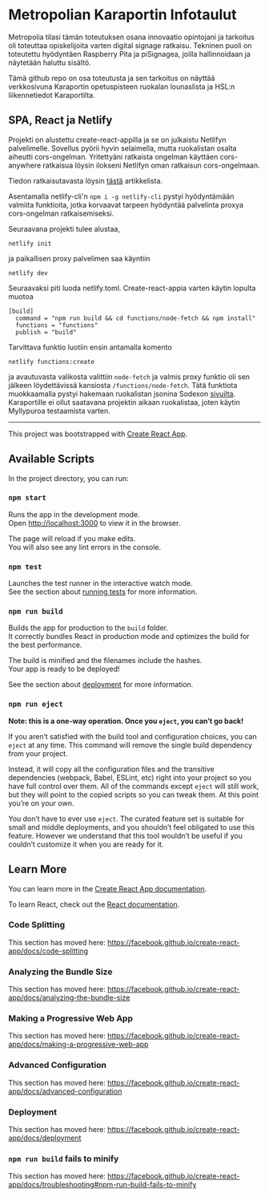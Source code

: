 # Metropolian Karaportin Infotaulut

Metropolia tilasi tämän toteutuksen osana innovaatio opintojani ja tarkoitus oli toteuttaa opiskelijoita varten digital signage ratkaisu. Tekninen puoli on toteutettu hyödyntäen Raspberry Pita ja piSignagea, joilla hallinnoidaan ja näytetään haluttu sisältö.

Tämä github repo on osa toteutusta ja sen tarkoitus on näyttää verkkosivuna Karaportin opetuspisteen ruokalan lounaslista ja HSL:n liikennetiedot Karaportilta.

## SPA, React ja Netlify

Projekti on alustettu create-react-appilla ja se on julkaistu Netlifyn palvelimelle. Sovellus pyörii hyvin selaimella, mutta ruokalistan osalta aiheutti cors-ongelman. Yritettyäni ratkaista ongelman käyttäen cors-anywhere ratkaisua löysin ilokseni Netlifyn oman ratkaisun cors-ongelmaan.

Tiedon ratkaisutavasta löysin [tästä](https://www.digitalocean.com/community/tutorials/nodejs-solve-cors-once-and-for-all-netlify-dev) artikkelista.

Asentamalla netlify-cli'n `npm i -g netlify-cli` pystyi hyödyntämään valmiita funktioita, jotka korvaavat tarpeen hyödyntää palvelinta proxya cors-ongelman ratkaisemiseksi.

Seuraavana projekti tulee alustaa,
```
netlify init
```
ja paikallisen proxy palvelimen saa käyntiin
```
netlify dev
```
Seuraavaksi piti luoda netlify.toml. Create-react-appia varten käytin lopulta muotoa
```
[build]
  command = "npm run build && cd functions/node-fetch && npm install"
  functions = "functions"
  publish = "build"
```
Tarvittava funktio luotiin ensin antamalla komento
```
netlify functions:create
```
ja avautuvasta valikosta valittiin `node-fetch` ja valmis proxy funktio oli sen jälkeen löydettävissä kansiosta `/functions/node-fetch`. Tätä funktiota muokkaamalla pystyi hakemaan ruokalistan jsonina Sodexon [sivuilta](https://www.sodexo.fi/en/restaurants/metropolia-myllypuro). Karaportille ei ollut saatavana projektin aikaan ruokalistaa, joten käytin Myllypuroa testaamista varten.

---
This project was bootstrapped with [Create React App](https://github.com/facebook/create-react-app).

## Available Scripts

In the project directory, you can run:

### `npm start`

Runs the app in the development mode.<br />
Open [http://localhost:3000](http://localhost:3000) to view it in the browser.

The page will reload if you make edits.<br />
You will also see any lint errors in the console.

### `npm test`

Launches the test runner in the interactive watch mode.<br />
See the section about [running tests](https://facebook.github.io/create-react-app/docs/running-tests) for more information.

### `npm run build`

Builds the app for production to the `build` folder.<br />
It correctly bundles React in production mode and optimizes the build for the best performance.

The build is minified and the filenames include the hashes.<br />
Your app is ready to be deployed!

See the section about [deployment](https://facebook.github.io/create-react-app/docs/deployment) for more information.

### `npm run eject`

**Note: this is a one-way operation. Once you `eject`, you can’t go back!**

If you aren’t satisfied with the build tool and configuration choices, you can `eject` at any time. This command will remove the single build dependency from your project.

Instead, it will copy all the configuration files and the transitive dependencies (webpack, Babel, ESLint, etc) right into your project so you have full control over them. All of the commands except `eject` will still work, but they will point to the copied scripts so you can tweak them. At this point you’re on your own.

You don’t have to ever use `eject`. The curated feature set is suitable for small and middle deployments, and you shouldn’t feel obligated to use this feature. However we understand that this tool wouldn’t be useful if you couldn’t customize it when you are ready for it.

## Learn More

You can learn more in the [Create React App documentation](https://facebook.github.io/create-react-app/docs/getting-started).

To learn React, check out the [React documentation](https://reactjs.org/).

### Code Splitting

This section has moved here: https://facebook.github.io/create-react-app/docs/code-splitting

### Analyzing the Bundle Size

This section has moved here: https://facebook.github.io/create-react-app/docs/analyzing-the-bundle-size

### Making a Progressive Web App

This section has moved here: https://facebook.github.io/create-react-app/docs/making-a-progressive-web-app

### Advanced Configuration

This section has moved here: https://facebook.github.io/create-react-app/docs/advanced-configuration

### Deployment

This section has moved here: https://facebook.github.io/create-react-app/docs/deployment

### `npm run build` fails to minify

This section has moved here: https://facebook.github.io/create-react-app/docs/troubleshooting#npm-run-build-fails-to-minify
